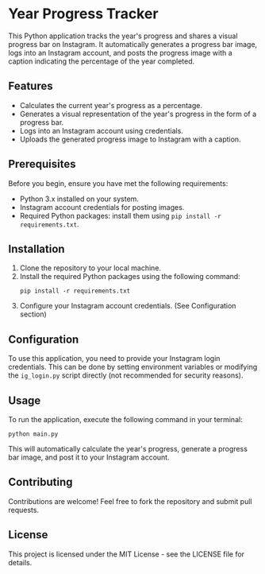 # Year Progress Tracker

This Python application tracks the year's progress and shares a visual progress bar on Instagram. It automatically generates a progress bar image, logs into an Instagram account, and posts the progress image with a caption indicating the percentage of the year completed.

## Features

- Calculates the current year's progress as a percentage.
- Generates a visual representation of the year's progress in the form of a progress bar.
- Logs into an Instagram account using credentials.
- Uploads the generated progress image to Instagram with a caption.

## Prerequisites

Before you begin, ensure you have met the following requirements:
- Python 3.x installed on your system.
- Instagram account credentials for posting images.
- Required Python packages: install them using `pip install -r requirements.txt`.

## Installation

1. Clone the repository to your local machine.
2. Install the required Python packages using the following command:
   ```
   pip install -r requirements.txt
   ```
3. Configure your Instagram account credentials. (See Configuration section)

## Configuration

To use this application, you need to provide your Instagram login credentials. This can be done by setting environment variables or modifying the `ig_login.py` script directly (not recommended for security reasons).

## Usage

To run the application, execute the following command in your terminal:

```
python main.py
```

This will automatically calculate the year's progress, generate a progress bar image, and post it to your Instagram account.

## Contributing

Contributions are welcome! Feel free to fork the repository and submit pull requests.

## License

This project is licensed under the MIT License - see the LICENSE file for details.